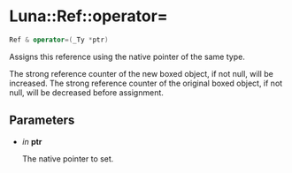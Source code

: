 # Luna::Ref::operator=

```c++
Ref & operator=(_Ty *ptr)
```

Assigns this reference using the native pointer of the same type. 

The strong reference counter of the new boxed object, if not null, will be increased. The strong reference counter of the original boxed object, if not null, will be decreased before assignment. 

## Parameters
* *in* **ptr**

    The native pointer to set. 


